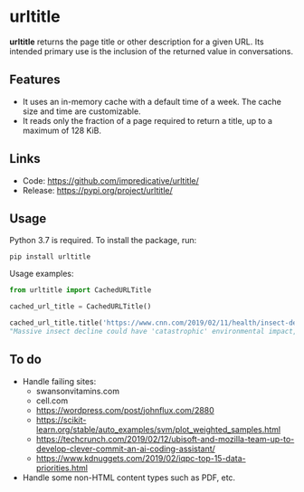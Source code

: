 # urltitle
**urltitle** returns the page title or other description for a given URL.
Its intended primary use is the inclusion of the returned value in conversations.

## Features
* It uses an in-memory cache with a default time of a week. The cache size and time are customizable.
* It reads only the fraction of a page required to return a title, up to a maximum of 128 KiB.

## Links
* Code: https://github.com/impredicative/urltitle/
* Release: https://pypi.org/project/urltitle/


## Usage
Python 3.7 is required. To install the package, run:

    pip install urltitle

Usage examples:
```python
from urltitle import CachedURLTitle

cached_url_title = CachedURLTitle()

cached_url_title.title('https://www.cnn.com/2019/02/11/health/insect-decline-study-intl/index.html')
"Massive insect decline could have 'catastrophic' environmental impact, study says"
```

## To do
* Handle failing sites:
  - swansonvitamins.com
  - cell.com
  - https://wordpress.com/post/johnflux.com/2880
  - https://scikit-learn.org/stable/auto_examples/svm/plot_weighted_samples.html
  - https://techcrunch.com/2019/02/12/ubisoft-and-mozilla-team-up-to-develop-clever-commit-an-ai-coding-assistant/
  - https://www.kdnuggets.com/2019/02/iqpc-top-15-data-priorities.html
* Handle some non-HTML content types such as PDF, etc.
